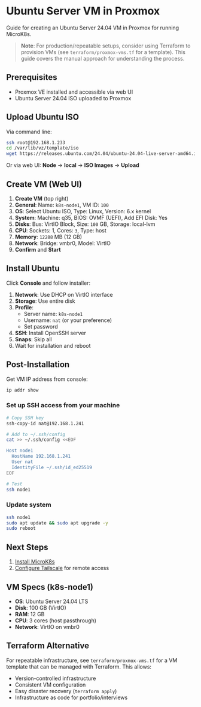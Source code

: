 # Ubuntu Server VM in Proxmox

Guide for creating an Ubuntu Server 24.04 VM in Proxmox for running MicroK8s.

> **Note**: For production/repeatable setups, consider using Terraform to provision VMs (see `terraform/proxmox-vms.tf` for a template). This guide covers the manual approach for understanding the process.

## Prerequisites

- Proxmox VE installed and accessible via web UI
- Ubuntu Server 24.04 ISO uploaded to Proxmox

## Upload Ubuntu ISO

Via command line:
```bash
ssh root@192.168.1.233
cd /var/lib/vz/template/iso
wget https://releases.ubuntu.com/24.04/ubuntu-24.04-live-server-amd64.iso
```

Or via web UI: **Node** → **local** → **ISO Images** → **Upload**

## Create VM (Web UI)

1. **Create VM** (top right)
2. **General**: Name: `k8s-node1`, VM ID: `100`
3. **OS**: Select Ubuntu ISO, Type: Linux, Version: 6.x kernel
4. **System**: Machine: q35, BIOS: OVMF (UEFI), Add EFI Disk: Yes
5. **Disks**: Bus: VirtIO Block, Size: `100` GB, Storage: local-lvm
6. **CPU**: Sockets: 1, Cores: `3`, Type: host
7. **Memory**: `12288` MB (12 GB)
8. **Network**: Bridge: vmbr0, Model: VirtIO
9. **Confirm** and **Start**

## Install Ubuntu

Click **Console** and follow installer:

1. **Network**: Use DHCP on VirtIO interface
2. **Storage**: Use entire disk
3. **Profile**:
   - Server name: `k8s-node1`
   - Username: `nat` (or your preference)
   - Set password
4. **SSH**: Install OpenSSH server
5. **Snaps**: Skip all
6. Wait for installation and reboot

## Post-Installation

Get VM IP address from console:
```bash
ip addr show
```

### Set up SSH access from your machine

```bash
# Copy SSH key
ssh-copy-id nat@192.168.1.241

# Add to ~/.ssh/config
cat >> ~/.ssh/config <<EOF

Host node1
  HostName 192.168.1.241
  User nat
  IdentityFile ~/.ssh/id_ed25519
EOF

# Test
ssh node1
```

### Update system

```bash
ssh node1
sudo apt update && sudo apt upgrade -y
sudo reboot
```

## Next Steps

1. [Install MicroK8s](microk8s-install.md)
2. [Configure Tailscale](tailscale-install.md) for remote access

## VM Specs (k8s-node1)

- **OS**: Ubuntu Server 24.04 LTS
- **Disk**: 100 GB (VirtIO)
- **RAM**: 12 GB
- **CPU**: 3 cores (host passthrough)
- **Network**: VirtIO on vmbr0

## Terraform Alternative

For repeatable infrastructure, see `terraform/proxmox-vms.tf` for a VM template that can be managed with Terraform. This allows:
- Version-controlled infrastructure
- Consistent VM configuration
- Easy disaster recovery (`terraform apply`)
- Infrastructure as code for portfolio/interviews
